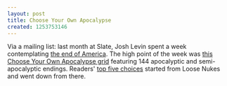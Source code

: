 ```yaml
---
layout: post
title: Choose Your Own Apocalypse
created: 1253753146
---
```

Via a mailing list:  last month at Slate, Josh Levin spent a week contemplating [the end of America](http://www.slate.com/id/2223210/landing/1).  The high point of the week was [this Choose Your Own Apocalypse grid](http://sdn.slate.com/features/endofamerica/default.htm) featuring 144 apocalyptic and semi-apocalyptic endings.  Readers' [top five choices](http://www.slate.com/id/2224425/) started from Loose Nukes and went down from there.
